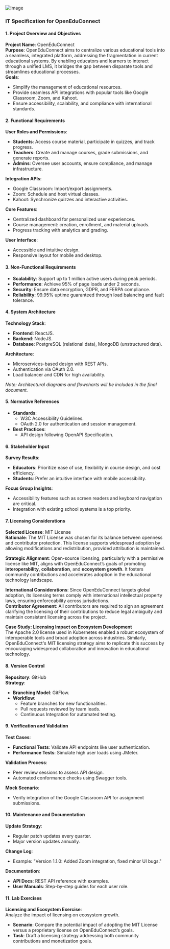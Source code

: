 ![image](https://github.com/user-attachments/assets/61d23306-0562-4aae-93b4-35d7eff80f09)

### IT Specification for **OpenEduConnect**

#### **1. Project Overview and Objectives**
**Project Name**: OpenEduConnect  
**Purpose**: OpenEduConnect aims to centralize various educational tools into a seamless, integrated platform, addressing the fragmentation in current educational systems. By enabling educators and learners to interact through a unified LMS, it bridges the gap between disparate tools and streamlines educational processes.  
**Goals**:
- Simplify the management of educational resources.
- Provide seamless API integrations with popular tools like Google Classroom, Zoom, and Kahoot.
- Ensure accessibility, scalability, and compliance with international standards.

#### **2. Functional Requirements**

**User Roles and Permissions**:
- **Students**: Access course material, participate in quizzes, and track progress.
- **Teachers**: Create and manage courses, grade submissions, and generate reports.
- **Admins**: Oversee user accounts, ensure compliance, and manage infrastructure.

**Integration APIs**:
- Google Classroom: Import/export assignments.
- Zoom: Schedule and host virtual classes.
- Kahoot: Synchronize quizzes and interactive activities.

**Core Features**:
- Centralized dashboard for personalized user experiences.
- Course management: creation, enrollment, and material uploads.
- Progress tracking with analytics and grading.

**User Interface**:
- Accessible and intuitive design.
- Responsive layout for mobile and desktop.

#### **3. Non-Functional Requirements**

- **Scalability**: Support up to 1 million active users during peak periods.
- **Performance**: Achieve 95% of page loads under 2 seconds.
- **Security**: Ensure data encryption, GDPR, and FERPA compliance.
- **Reliability**: 99.95% uptime guaranteed through load balancing and fault tolerance.

#### **4. System Architecture**

**Technology Stack**:
- **Frontend**: ReactJS.
- **Backend**: NodeJS.
- **Database**: PostgreSQL (relational data), MongoDB (unstructured data).

**Architecture**:
- Microservices-based design with REST APIs.
- Authentication via OAuth 2.0.
- Load balancer and CDN for high availability.

*Note: Architectural diagrams and flowcharts will be included in the final document.*

#### **5. Normative References**

- **Standards**:
  - W3C Accessibility Guidelines.
  - OAuth 2.0 for authentication and session management.
- **Best Practices**:
  - API design following OpenAPI Specification.

#### **6. Stakeholder Input**

**Survey Results**:
- **Educators**: Prioritize ease of use, flexibility in course design, and cost efficiency.
- **Students**: Prefer an intuitive interface with mobile accessibility.

**Focus Group Insights**:
- Accessibility features such as screen readers and keyboard navigation are critical.
- Integration with existing school systems is a top priority.

#### **7. Licensing Considerations**

**Selected License**: MIT License  
**Rationale**: The MIT License was chosen for its balance between openness and contributor protection. This license supports widespread adoption by allowing modifications and redistribution, provided attribution is maintained.

**Strategic Alignment**: Open-source licensing, particularly with a permissive license like MIT, aligns with OpenEduConnect’s goals of promoting **interoperability**, **collaboration**, and **ecosystem growth**. It fosters community contributions and accelerates adoption in the educational technology landscape.

**International Considerations**: Since OpenEduConnect targets global adoption, its licensing terms comply with international intellectual property laws, ensuring enforceability across jurisdictions.  
**Contributor Agreement**: All contributors are required to sign an agreement clarifying the licensing of their contributions to reduce legal ambiguity and maintain consistent licensing across the project.

**Case Study: Licensing Impact on Ecosystem Development**  
The Apache 2.0 license used in Kubernetes enabled a robust ecosystem of interoperable tools and broad adoption across industries. Similarly, OpenEduConnect's MIT licensing strategy aims to replicate this success by encouraging widespread collaboration and innovation in educational technology.

#### **8. Version Control**

**Repository**: GitHub  
**Strategy**:
- **Branching Model**: GitFlow.
- **Workflow**:
  - Feature branches for new functionalities.
  - Pull requests reviewed by team leads.
  - Continuous Integration for automated testing.

#### **9. Verification and Validation**

**Test Cases**:
- **Functional Tests**: Validate API endpoints like user authentication.
- **Performance Tests**: Simulate high user loads using JMeter.

**Validation Process**:
- Peer review sessions to assess API design.
- Automated conformance checks using Swagger tools.

**Mock Scenario**:
- Verify integration of the Google Classroom API for assignment submissions.

#### **10. Maintenance and Documentation**

**Update Strategy**:
- Regular patch updates every quarter.
- Major version updates annually.

**Change Log**:
- Example: "Version 1.1.0: Added Zoom integration, fixed minor UI bugs."

**Documentation**:
- **API Docs**: REST API reference with examples.
- **User Manuals**: Step-by-step guides for each user role.

#### **11. Lab Exercises**

**Licensing and Ecosystem Exercise**:  
Analyze the impact of licensing on ecosystem growth.  
- **Scenario**: Compare the potential impact of adopting the MIT License versus a proprietary license on OpenEduConnect’s goals.  
- **Task**: Draft a licensing strategy addressing both community contributions and monetization goals.

